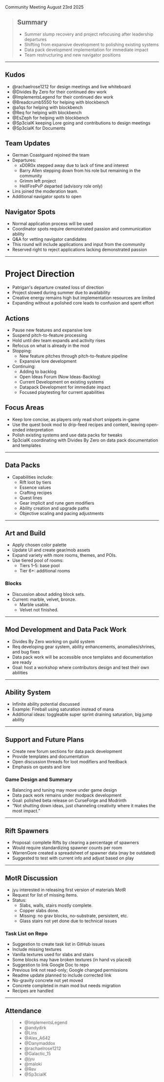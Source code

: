 Community Meeting
August 23rd 2025

> ## Summary
> - Summer slump recovery and project refocusing after leadership departures
> - Shifting from expansive development to polishing existing systems
> - Data pack development implementation for immediate impact
> - Team restructuring and new navigator positions

---

## Kudos
- @rachaelrose1212 for design meetings and live whiteboard 
- @Divides By Zero for their continued dev work
- @ImplementsLegend for their continued dev work
- @Breadcrumb5550 for helping with blockbench 
- @a1qs for helping with blockbench
- @Req for helping with blockbench
- @EsZeph for helping with blockbench 
- @Sp3cialK  keeping Lore going and contributions to design meetings
- @Sp3cialK for Documents

## Team Updates
- German Coastguard rejoined the team
- Departures:
    - xD0R0x stepped away due to lack of time and interest
    - Barry Allen stepping down from his role but remaining in the community
    - Grimm left project
    - HellFirePvP departed (advisory role only)
- Lins joined the moderation team.
- Additional navigator spots to open

## Navigator Spots
- Normal application process will be used
- Coordinator spots require demonstrated passion and communication ability
- Q&A for vetting navigator candidates
- This round will include applications and input from the community
- Reserved right to reject applications lacking demonstrated passion

---

# Project Direction
- Patrigan's departure created loss of direction
- Project slowed during summer due to availability
- Creative energy remains high but implementation resources are limited
- Expanding without a polished core leads to confusion and spent effort

## Actions
- Pause new features and expansive lore
- Suspend pitch-to-feature processing
- Hold until dev team expands and activity rises
- Refocus on what is already in the mod
- Stopping:
  - New feature pitches through pitch-to-feature pipeline
  - Expansive lore development
- Continuing:
  - Adding to backlog
  - Open Ideas Forum (Now Ideas-Backlog)
  - Current Development on existing systems
  - Datapack Development for immediate impact
  - Focused playtesting for current apabilities

## Focus Areas
- Keep lore concise, as players only read short snippets in-game
- Use the quest book mod to drip-feed recipes and content, leaving open-ended interpretation
- Polish existing systems and use data packs for tweaks
- Sp3cialK coordinating with Divides By Zero on data pack documentation and templates

---

## Data Packs
- Capabilities include:
    - Rift loot by tiers
    - Essence values
    - Crafting recipes
    - Quest lines
    - Gear implicit and rune gem modifiers
    - Ability creation and upgrade paths
    - Objective scaling and pacing adjustments

---

## Art and Build
- Apply chosen color palette
- Update UI and create gear/mob assets
- Expand variety with more rooms, themes, and POIs.
- Use tiered pool of rooms:
    - Tiers 1–5: base pool
    - Tier 6+: additional rooms

### Blocks
- Discussion about adding block sets.
- Current: marble, velvet, bronze.
  - Marble usable.
  - Velvet not finished.

---

## Mod Development and Data Pack Work
- Divides By Zero working on guild system
- Req developing gear system, ability enhancements, anomalies/shrines, and bug fixes
- Data pack work will be accessible once templates and documentation are ready
- Goal: host a workshop where contributors design and test their own abilities

---

## Ability System
- Infinite ability potential discussed
- Example: Fireball using saturation instead of mana
- Additional ideas: toggleable super sprint draining saturation, big jump ability

---

## Support and Future Plans
- Create new forum sections for data pack development
- Provide templates and documentation
- Open discussion threads for loot modifiers and feedback
- Emphasis on quests and lore

### Game Design and Summary
- Balancing and tuning may move under game design
- Data pack work remains under modpack development
- Goal: polished beta release on CurseForge and Modrinth
- “Not shutting down ideas, just channeling creativity where it makes the most impact.”

---

## Rift Spawners
- Proposal: complete Rifts by clearing a percentage of spawners
- Would require standardizing spawner counts per room
- WarrenGore created a spreadsheet of spawner data (may be outdated)
- Suggested to test with current info and adjust based on play

---

## MotR Discussion
- jyu interested in releasing first version of materials MotR
- Request for list of missing items.
- Status:
    - Slabs, walls, stairs mostly complete.
    - Copper slabs done.
    - Missing: no grav blocks, no-substrate, persistent, etc.
    - Glass stairs not yet done due to technical issues

### Task List on Repo
- Suggestion to create task list in GitHub issues
- Include missing textures
- Vanilla textures used for slabs and stairs
- Some blocks may have broken textures (in hand vs placed)
- Suggestion to link Google Doc to repo
- Previous link not read-only; Google changed permissions
- Readme update planned to include corrected link
- No-gravity concrete not yet moved
- Concrete completed in main mod but needs migration
- Recipes are handled

--- 

## Attendance
> - @ImplementsLegend
> - @andydirk
> - @Lins
> - @Alex_A642
> - @Danymaddox
> - @rachaelrose1212
> - @Galactic_15
> - @jyu
> - @maloki
> - @Rev
> - @Sp3cialK 